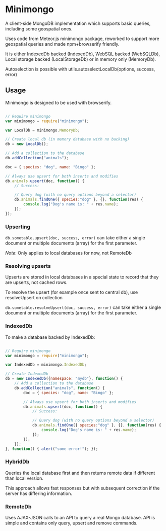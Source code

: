 # Minimongo

A client-side MongoDB implementation which supports basic queries, including some geospatial ones.

Uses code from Meteor.js minimongo package, reworked to support more geospatial queries and made npm+browserify friendly.

It is either IndexedDb backed (IndexedDb), WebSQL backed (WebSQLDb), Local storage backed (LocalStorageDb) or in memory only (MemoryDb).

Autoselection is possible with utils.autoselectLocalDb(options, success, error)

## Usage

Minimongo is designed to be used with browserify.

```javascript

// Require minimongo
var minimongo = require("minimongo");

var LocalDb = minimongo.MemoryDb;

// Create local db (in memory database with no backing)
db = new LocalDb();

// Add a collection to the database
db.addCollection("animals");

doc = { species: "dog", name: "Bingo" };

// Always use upsert for both inserts and modifies
db.animals.upsert(doc, function() {
	// Success:

	// Query dog (with no query options beyond a selector)
	db.animals.findOne({ species:"dog" }, {}, function(res) {
		console.log("Dog's name is: " + res.name);
	});
});
```

### Upserting

`db.sometable.upsert(doc, success, error)` can take either a single document or multiple documents (array) for the first parameter.

*Note*: Only applies to local databases for now, not RemoteDb

### Resolving upserts

Upserts are stored in local databases in a special state to record that they are upserts, not cached rows. 

To resolve the upsert (for example once sent to central db), use resolveUpsert on collection

`db.sometable.resolveUpsert(doc, success, error)` can take either a single document or multiple documents (array) for the first parameter.

### IndexedDb

To make a database backed by IndexedDb:

```javascript

// Require minimongo
var minimongo = require("minimongo");

var IndexedDb = minimongo.IndexedDb;

// Create IndexedDb
db = new IndexedDb({namespace: "mydb"}, function() {
	// Add a collection to the database
	db.addCollection("animals", function() {
		doc = { species: "dog", name: "Bingo" };

		// Always use upsert for both inserts and modifies
		db.animals.upsert(doc, function() {
			// Success:

			// Query dog (with no query options beyond a selector)
			db.animals.findOne({ species:"dog" }, {}, function(res) {
				console.log("Dog's name is: " + res.name);
			});
		});
	});
}, function() { alert("some error!"); });

```

### HybridDb

Queries the local database first and then returns remote data if different than local version. 

This approach allows fast responses but with subsequent correction if the server has differing information.


### RemoteDb

Uses AJAX-JSON calls to an API to query a real Mongo database. API is simple and contains only query, upsert and remove commands.